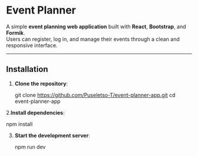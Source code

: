 # Event Planner

A simple **event planning web application** built with **React**, **Bootstrap**, and **Formik**.  
Users can register, log in, and manage their events through a clean and responsive interface.

---

## Installation

1. **Clone the repository**:
   
   git clone https://github.com/Puseletso-T/event-planner-app.git
   cd event-planner-app

2.**Install dependencies**:

  npm install

3. **Start the development server**:

   npm run dev

